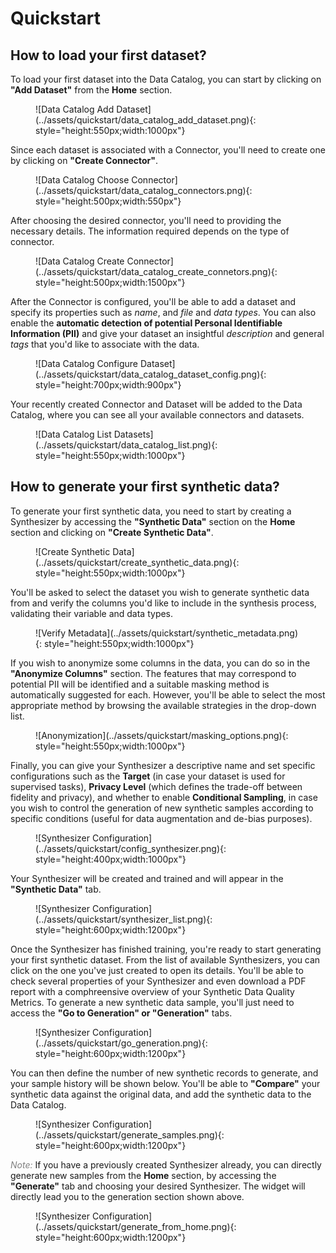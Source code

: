 # Quickstart


## How to load your first dataset?
To load your first dataset into the Data Catalog, you can start by clicking on **"Add Dataset"** from the **Home** section. 

<figure markdown>
![Data Catalog Add Dataset](../assets/quickstart/data_catalog_add_dataset.png){: style="height:550px;width:1000px"}
</figure>   

Since each dataset is associated with a Connector, you'll need to create one by clicking on **"Create Connector"**. 

<figure markdown>
![Data Catalog Choose Connector](../assets/quickstart/data_catalog_connectors.png){: style="height:500px;width:550px"}
</figure>

After choosing the desired connector, you'll need to providing the necessary details. The information required depends on the type of connector.

<figure markdown>
![Data Catalog Create Connector](../assets/quickstart/data_catalog_create_connetors.png){: style="height:500px;width:1500px"}
</figure>

After the Connector is configured, you'll be able to add a dataset and specify its properties such as *name*, and *file* and *data types*. You can also enable the **automatic detection of potential Personal Identifiable Information (PII)** and give your dataset an insightful *description* and general *tags* that you'd like to associate with the data.

<figure markdown>
![Data Catalog Configure Dataset](../assets/quickstart/data_catalog_dataset_config.png){: style="height:700px;width:900px"}
</figure>

Your recently created Connector and Dataset will be added to the Data Catalog, where you can see all your available connectors and datasets.

<figure markdown>
![Data Catalog List Datasets](../assets/quickstart/data_catalog_list.png){: style="height:550px;width:1000px"}
</figure>

## How to generate your first synthetic data?

To generate your first synthetic data, you need to start by creating a Synthesizer by accessing the **"Synthetic Data"** section on the **Home** section and clicking on **"Create Synthetic Data"**.

<figure markdown>
![Create Synthetic Data](../assets/quickstart/create_synthetic_data.png){: style="height:550px;width:1000px"}
</figure>

You'll be asked to select the dataset you wish to generate synthetic data from and verify the columns you'd like to include in the synthesis process, validating their variable and data types.

<figure markdown>
![Verify Metadata](../assets/quickstart/synthetic_metadata.png){: style="height:550px;width:1000px"}
</figure>

If you wish to anonymize some columns in the data, you can do so in the **"Anonymize Columns"** section. The features that may correspond to potential PII will be identified and a suitable masking method is automatically suggested for each. However, you'll be able to select the most appropriate method by browsing the available strategies in the drop-down list.

<figure markdown>
![Anonymization](../assets/quickstart/masking_options.png){: style="height:550px;width:1000px"}
</figure>

Finally, you can give your Synthesizer a descriptive name and set specific configurations such as the **Target** (in case your dataset is used for supervised tasks), **Privacy Level** (which defines the trade-off between fidelity and privacy), and whether to enable **Conditional Sampling**, in case you wish to control the generation of new synthetic samples according to specific conditions (useful for data augmentation and de-bias purposes).

<figure markdown>
![Synthesizer Configuration](../assets/quickstart/config_synthesizer.png){: style="height:400px;width:1000px"}
</figure>  

Your Synthesizer will be created and trained and will appear in the **"Synthetic Data"** tab.

<figure markdown>
![Synthesizer Configuration](../assets/quickstart/synthesizer_list.png){: style="height:600px;width:1200px"}
</figure>

Once the Synthesizer has finished training, you're ready to start generating your first synthetic dataset. From the list of available Synthesizers, you can click on the one you've just created to open its details. You'll be able to check several properties of your Synthesizer and even download a PDF report with a comphreensive overview of your Synthetic Data Quality Metrics. To generate a new synthetic data sample, you'll just need to access the **"Go to Generation" or "Generation"** tabs.

<figure markdown>
![Synthesizer Configuration](../assets/quickstart/go_generation.png){: style="height:600px;width:1200px"}
</figure>

You can then define the number of new synthetic records to generate, and your sample history will be shown below. You'll be able to **"Compare"** your synthetic data against the original data, and add the synthetic data to the Data Catalog.

<figure markdown>
![Synthesizer Configuration](../assets/quickstart/generate_samples.png){: style="height:600px;width:1200px"}
</figure>

<span style="color:grey">*Note:*</span>
If you have a previously created Synthesizer already, you can directly generate new samples from the **Home** section, by accessing the **"Generate"** tab and choosing your desired Synthesizer. The widget will directly lead you to the generation section shown above.

<figure markdown>
![Synthesizer Configuration](../assets/quickstart/generate_from_home.png){: style="height:600px;width:1200px"}
</figure>
